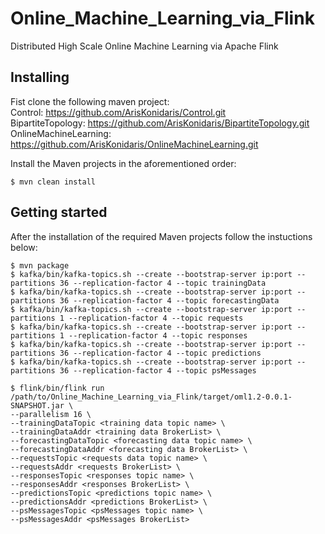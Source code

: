 # Online_Machine_Learning_via_Flink

Distributed High Scale Online Machine Learning via Apache Flink

## Installing
Fist clone the following maven project:\
Control: https://github.com/ArisKonidaris/Control.git \
BipartiteTopology: https://github.com/ArisKonidaris/BipartiteTopology.git
OnlineMachineLearning: https://github.com/ArisKonidaris/OnlineMachineLearning.git

Install the Maven projects in the aforementioned order:
```
$ mvn clean install
```


## Getting started
After the installation of the required Maven projects follow the instuctions below:

```
$ mvn package
$ kafka/bin/kafka-topics.sh --create --bootstrap-server ip:port --partitions 36 --replication-factor 4 --topic trainingData
$ kafka/bin/kafka-topics.sh --create --bootstrap-server ip:port --partitions 36 --replication-factor 4 --topic forecastingData
$ kafka/bin/kafka-topics.sh --create --bootstrap-server ip:port --partitions 1 --replication-factor 4 --topic requests
$ kafka/bin/kafka-topics.sh --create --bootstrap-server ip:port --partitions 1 --replication-factor 4 --topic responses
$ kafka/bin/kafka-topics.sh --create --bootstrap-server ip:port --partitions 36 --replication-factor 4 --topic predictions
$ kafka/bin/kafka-topics.sh --create --bootstrap-server ip:port --partitions 36 --replication-factor 4 --topic psMessages

$ flink/bin/flink run /path/to/Online_Machine_Learning_via_Flink/target/oml1.2-0.0.1-SNAPSHOT.jar \
--parallelism 16 \
--trainingDataTopic <training data topic name> \
--trainingDataAddr <training data BrokerList> \
--forecastingDataTopic <forecasting data topic name> \
--forecastingDataAddr <forecasting data BrokerList> \
--requestsTopic <requests data topic name> \
--requestsAddr <requests BrokerList> \
--responsesTopic <responses topic name> \
--responsesAddr <responses BrokerList> \
--predictionsTopic <predictions topic name> \
--predictionsAddr <predictions BrokerList> \
--psMessagesTopic <psMessages topic name> \
--psMessagesAddr <psMessages BrokerList>
